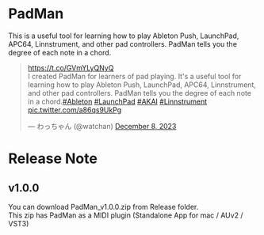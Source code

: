 # PadMan
This is a useful tool for learning how to play Ableton Push, LaunchPad, APC64, Linnstrument, and other pad controllers. PadMan tells you the degree of each note in a chord.  
<blockquote class="twitter-tweet" data-media-max-width="560"><p lang="en" dir="ltr"><a href="https://t.co/GVmYLyQNyQ">https://t.co/GVmYLyQNyQ</a><br>I created PadMan for learners of pad playing. It&#39;s a useful tool for learning how to play Ableton Push, LaunchPad, APC64, Linnstrument, and other pad controllers. PadMan tells you the degree of each note in a chord.<a href="https://twitter.com/hashtag/Ableton?src=hash&amp;ref_src=twsrc%5Etfw">#Ableton</a> <a href="https://twitter.com/hashtag/LaunchPad?src=hash&amp;ref_src=twsrc%5Etfw">#LaunchPad</a> <a href="https://twitter.com/hashtag/AKAI?src=hash&amp;ref_src=twsrc%5Etfw">#AKAI</a> <a href="https://twitter.com/hashtag/Linnstrument?src=hash&amp;ref_src=twsrc%5Etfw">#Linnstrument</a> <a href="https://t.co/a86qs9UkPg">pic.twitter.com/a86qs9UkPg</a></p>&mdash; わっちゃん (@watchan) <a href="https://twitter.com/watchan/status/1733245224942817651?ref_src=twsrc%5Etfw">December 8, 2023</a></blockquote> <script async src="https://platform.twitter.com/widgets.js" charset="utf-8"></script>


# Release Note
## v1.0.0
You can download PadMan_v1.0.0.zip from Release folder.  
This zip has PadMan as a MIDI plugin (Standalone App for mac / AUv2 / VST3)  
